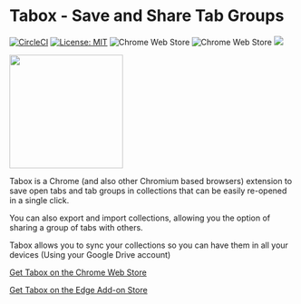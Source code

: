 # Tabox - Save and Share Tab Groups

[![CircleCI](https://circleci.com/gh/gilgold/tabox/tree/main.svg?style=svg)](https://circleci.com/gh/gilgold/tabox/tree/main)
[![License: MIT](https://img.shields.io/badge/License-MIT-yellow.svg)](https://opensource.org/licenses/MIT)
![Chrome Web Store](https://img.shields.io/chrome-web-store/users/bdbliblipiempfdkkkjohnecmeknnpoa)
![Chrome Web Store](https://img.shields.io/chrome-web-store/v/bdbliblipiempfdkkkjohnecmeknnpoa)
[![](https://img.shields.io/badge/dynamic/json?label=edge%20add-on&prefix=v&query=%24.version&url=https%3A%2F%2Fmicrosoftedge.microsoft.com%2Faddons%2Fgetproductdetailsbycrxid%2Fekkmpemnpkaecapbjcgidkflglondcem)](https://microsoftedge.microsoft.com/addons/detail/tabox-save-and-share-ta/ekkmpemnpkaecapbjcgidkflglondcem)

<img src="https://taboxit.files.wordpress.com/2021/06/screenshot-2.png" height="200">

Tabox is a Chrome (and also other Chromium based browsers) extension to save open tabs and tab groups in collections that can be easily re-opened in a single click. 

You can also export and import collections, allowing you the option of sharing a group of tabs with others.

Tabox allows you to sync your collections so you can have them in all your devices (Using your Google Drive account)

[Get Tabox on the Chrome Web Store](https://chrome.google.com/webstore/detail/tabox-save-and-share-tab/bdbliblipiempfdkkkjohnecmeknnpoa)

[Get Tabox on the Edge Add-on Store](https://microsoftedge.microsoft.com/addons/detail/tabox-save-and-share-ta/ekkmpemnpkaecapbjcgidkflglondcem)